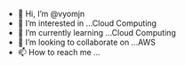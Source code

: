 - 👋 Hi, I’m @vyomjn
- 👀 I’m interested in ...Cloud Computing
- 🌱 I’m currently learning ...Cloud Computing
- 💞️ I’m looking to collaborate on ...AWS
- 📫 How to reach me ...

<!---
vyomjn/vyomjn is a ✨ special ✨ repository because its `README.md` (this file) appears on your GitHub profile.
You can click the Preview link to take a look at your changes.
--->
